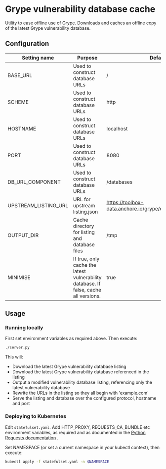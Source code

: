 # Grype vulnerability database cache

Utility to ease offline use of Grype.
Downloads and caches an offline copy of the latest Grype vulnerability database.

## Configuration

| Setting name | Purpose | Default |
| ------------ | ------- | ------- |
| BASE_URL | Used to construct database URLs | / |
| SCHEME | Used to construct database URLs | http |
| HOSTNAME | Used to construct database URLs | localhost |
| PORT | Used to construct database URLs | 8080 |
| DB_URL_COMPONENT | Used to construct database URLs | /databases |
| UPSTREAM_LISTING_URL | URL for upstream listing.json | <https://toolbox-data.anchore.io/grype/databases/listing.json> |
| OUTPUT_DIR | Cache directory for listing and database files | /tmp |
| MINIMISE | If true, only cache the latest vulnerability database. If false, cache all versions. | true |

## Usage

### Running locally

First set environment variables as required above. Then execute:

```bash
./server.py
```

This will:

- Download the latest Grype vulnerability database listing
- Download the latest Grype vulnerability database referenced in the listing
- Output a modified vulnerability database listing, referencing only the latest vulnerability database
- Rewrite the URLs in the listing so they all begin with 'example.com'
- Serve the listing and database over the configured protocol, hostname and port

### Deploying to Kubernetes

Edit ```statefulset.yaml```.
Add HTTP_PROXY, REQUESTS_CA_BUNDLE etc environment variables, as required and as documented in the
[Python Requests documentation](https://docs.python-requests.org/en/latest/user/advanced/#proxies)
.

Set NAMESPACE (or set a current namespace in your kubectl context), then execute:

```bash
kubectl apply -f statefulset.yaml -n $NAMESPACE
```
